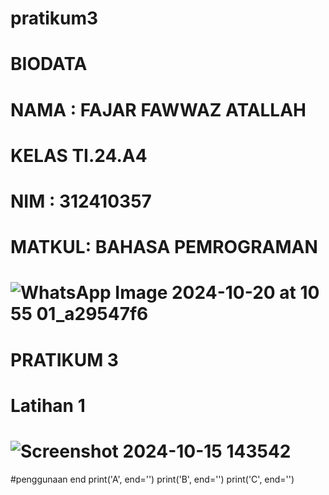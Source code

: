 # pratikum3
# BIODATA
# NAMA : FAJAR FAWWAZ ATALLAH
# KELAS TI.24.A4
# NIM : 312410357
# MATKUL: BAHASA PEMROGRAMAN
# ![WhatsApp Image 2024-10-20 at 10 55 01_a29547f6](https://github.com/user-attachments/assets/c75f7ade-4c8e-4282-bab8-a60d34b2e7cc)
# PRATIKUM 3
# Latihan 1
# ![Screenshot 2024-10-15 143542](https://github.com/user-attachments/assets/7da59fdf-531e-4872-b291-07ccd0f28c9b)
#penggunaan end
print('A', end='')
print('B', end='')
print('C', end='')
